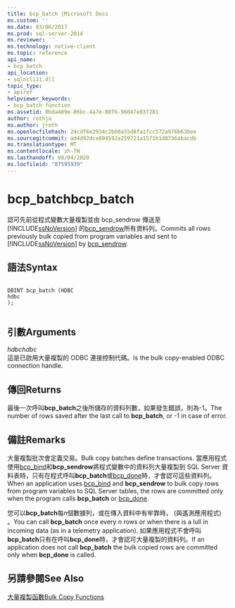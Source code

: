 ```yaml
---
title: bcp_batch |Microsoft Docs
ms.custom: ''
ms.date: 03/06/2017
ms.prod: sql-server-2014
ms.reviewer: ''
ms.technology: native-client
ms.topic: reference
api_name:
- bcp_batch
api_location:
- sqlncli11.dll
topic_type:
- apiref
helpviewer_keywords:
- bcp_batch function
ms.assetid: 0bda489e-86bc-4a7e-80f6-96047e03f281
author: rothja
ms.author: jroth
ms.openlocfilehash: 24cdf6e2934c2b80a55d8fa1fcc572a976b636ee
ms.sourcegitcommit: ad4d92dce894592a259721a1571b1d8736abacdb
ms.translationtype: MT
ms.contentlocale: zh-TW
ms.lasthandoff: 08/04/2020
ms.locfileid: "87595939"
---
```

# <a name="bcp_batch"></a><span data-ttu-id="c4843-102">bcp_batch</span><span class="sxs-lookup"><span data-stu-id="c4843-102">bcp_batch</span></span>
  <span data-ttu-id="c4843-103">認可先前從程式變數大量複製並由 bcp_sendrow 傳送至 [!INCLUDE[ssNoVersion](../../includes/ssnoversion-md.md)] 的[bcp_sendrow](bcp-sendrow.md)所有資料列。</span><span class="sxs-lookup"><span data-stu-id="c4843-103">Commits all rows previously bulk copied from program variables and sent to [!INCLUDE[ssNoVersion](../../includes/ssnoversion-md.md)] by [bcp_sendrow](bcp-sendrow.md).</span></span>  
  
## <a name="syntax"></a><span data-ttu-id="c4843-104">語法</span><span class="sxs-lookup"><span data-stu-id="c4843-104">Syntax</span></span>  
  
```  
  
DBINT bcp_batch (HDBC  
hdbc  
);  
  
```  
  
## <a name="arguments"></a><span data-ttu-id="c4843-105">引數</span><span class="sxs-lookup"><span data-stu-id="c4843-105">Arguments</span></span>  
 <span data-ttu-id="c4843-106">*hdbc*</span><span class="sxs-lookup"><span data-stu-id="c4843-106">*hdbc*</span></span>  
 <span data-ttu-id="c4843-107">這是已啟用大量複製的 ODBC 連接控制代碼。</span><span class="sxs-lookup"><span data-stu-id="c4843-107">Is the bulk copy-enabled ODBC connection handle.</span></span>  
  
## <a name="returns"></a><span data-ttu-id="c4843-108">傳回</span><span class="sxs-lookup"><span data-stu-id="c4843-108">Returns</span></span>  
 <span data-ttu-id="c4843-109">最後一次呼叫**bcp_batch**之後所儲存的資料列數，如果發生錯誤，則為-1。</span><span class="sxs-lookup"><span data-stu-id="c4843-109">The number of rows saved after the last call to **bcp_batch**, or -1 in case of error.</span></span>  
  
## <a name="remarks"></a><span data-ttu-id="c4843-110">備註</span><span class="sxs-lookup"><span data-stu-id="c4843-110">Remarks</span></span>  
 <span data-ttu-id="c4843-111">大量複製批次會定義交易。</span><span class="sxs-lookup"><span data-stu-id="c4843-111">Bulk copy batches define transactions.</span></span> <span data-ttu-id="c4843-112">當應用程式使用[bcp_bind](bcp-bind.md)和**bcp_sendrow**將程式變數中的資料列大量複製到 SQL Server 資料表時，只有在程式呼叫**bcp_batch**或[bcp_done](bcp-done.md)時，才會認可這些資料列。</span><span class="sxs-lookup"><span data-stu-id="c4843-112">When an application uses [bcp_bind](bcp-bind.md) and **bcp_sendrow** to bulk copy rows from program variables to SQL Server tables, the rows are committed only when the program calls **bcp_batch** or [bcp_done](bcp-done.md).</span></span>  
  
 <span data-ttu-id="c4843-113">您可以**bcp_batch**每*n*個數據列，或在傳入資料中有牢靠時， (與遙測應用程式) 。</span><span class="sxs-lookup"><span data-stu-id="c4843-113">You can call **bcp_batch** once every *n* rows or when there is a lull in incoming data (as in a telemetry application).</span></span> <span data-ttu-id="c4843-114">如果應用程式不會呼叫**bcp_batch**只有在呼叫**bcp_done**時，才會認可大量複製的資料列。</span><span class="sxs-lookup"><span data-stu-id="c4843-114">If an application does not call **bcp_batch** the bulk copied rows are committed only when **bcp_done** is called.</span></span>  
  
## <a name="see-also"></a><span data-ttu-id="c4843-115">另請參閱</span><span class="sxs-lookup"><span data-stu-id="c4843-115">See Also</span></span>  
 [<span data-ttu-id="c4843-116">大量複製函數</span><span class="sxs-lookup"><span data-stu-id="c4843-116">Bulk Copy Functions</span></span>](sql-server-driver-extensions-bulk-copy-functions.md)  
  
  
